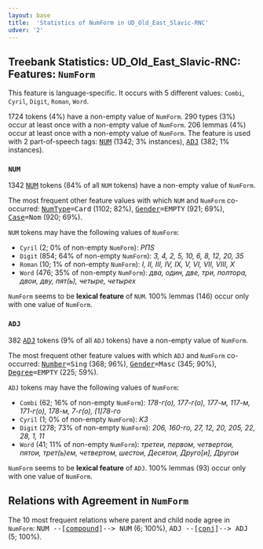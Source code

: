 ```yaml
---
layout: base
title:  'Statistics of NumForm in UD_Old_East_Slavic-RNC'
udver: '2'
---
```


## Treebank Statistics: UD_Old_East_Slavic-RNC: Features: `NumForm`

This feature is language-specific.
It occurs with 5 different values: `Combi`, `Cyril`, `Digit`, `Roman`, `Word`.

1724 tokens (4%) have a non-empty value of `NumForm`.
290 types (3%) occur at least once with a non-empty value of `NumForm`.
206 lemmas (4%) occur at least once with a non-empty value of `NumForm`.
The feature is used with 2 part-of-speech tags: <tt><a href="orv_rnc-pos-NUM.html">NUM</a></tt> (1342; 3% instances), <tt><a href="orv_rnc-pos-ADJ.html">ADJ</a></tt> (382; 1% instances).

### `NUM`

1342 <tt><a href="orv_rnc-pos-NUM.html">NUM</a></tt> tokens (84% of all `NUM` tokens) have a non-empty value of `NumForm`.

The most frequent other feature values with which `NUM` and `NumForm` co-occurred: <tt><a href="orv_rnc-feat-NumType.html">NumType</a></tt><tt>=Card</tt> (1102; 82%), <tt><a href="orv_rnc-feat-Gender.html">Gender</a></tt><tt>=EMPTY</tt> (921; 69%), <tt><a href="orv_rnc-feat-Case.html">Case</a></tt><tt>=Nom</tt> (920; 69%).

`NUM` tokens may have the following values of `NumForm`:

* `Cyril` (2; 0% of non-empty `NumForm`): <em>РПЅ</em>
* `Digit` (854; 64% of non-empty `NumForm`): <em>3, 4, 2, 5, 10, 6, 8, 12, 20, 35</em>
* `Roman` (10; 1% of non-empty `NumForm`): <em>I, II, III, IV, IX, V, VI, VII, VIII, X</em>
* `Word` (476; 35% of non-empty `NumForm`): <em>два, один, две, три, полтора, двои, дву, пят(ь), четыре, четырех</em>

`NumForm` seems to be **lexical feature** of `NUM`. 100% lemmas (146) occur only with one value of `NumForm`.

### `ADJ`

382 <tt><a href="orv_rnc-pos-ADJ.html">ADJ</a></tt> tokens (9% of all `ADJ` tokens) have a non-empty value of `NumForm`.

The most frequent other feature values with which `ADJ` and `NumForm` co-occurred: <tt><a href="orv_rnc-feat-Number.html">Number</a></tt><tt>=Sing</tt> (368; 96%), <tt><a href="orv_rnc-feat-Gender.html">Gender</a></tt><tt>=Masc</tt> (345; 90%), <tt><a href="orv_rnc-feat-Degree.html">Degree</a></tt><tt>=EMPTY</tt> (225; 59%).

`ADJ` tokens may have the following values of `NumForm`:

* `Combi` (62; 16% of non-empty `NumForm`): <em>178-г(о), 177-г(о), 177-м, 117-м, 171-г(о), 178-м, 7-г(о), [1]78-го</em>
* `Cyril` (1; 0% of non-empty `NumForm`): <em>КЗ</em>
* `Digit` (278; 73% of non-empty `NumForm`): <em>206, 160-го, 27, 12, 20, 205, 22, 28, 1, 11</em>
* `Word` (41; 11% of non-empty `NumForm`): <em>третеи, первом, четвертои, пятои, трет(ь)ем, четвертом, шестои, Десятои, Друго[и], Другои</em>

`NumForm` seems to be **lexical feature** of `ADJ`. 100% lemmas (93) occur only with one value of `NumForm`.

## Relations with Agreement in `NumForm`

The 10 most frequent relations where parent and child node agree in `NumForm`:
<tt>NUM --[<tt><a href="orv_rnc-dep-compound.html">compound</a></tt>]--> NUM</tt> (6; 100%),
<tt>ADJ --[<tt><a href="orv_rnc-dep-conj.html">conj</a></tt>]--> ADJ</tt> (5; 100%).

